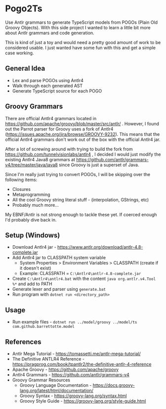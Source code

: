 # Pogo2Ts

Use Antlr grammars to generate TypeScript models from POGOs (Plain Old Groovy Objects).
With this side project I wanted to learn a little bit more about Antlr grammars and code generation.

This is kind of just a toy and would need a pretty good amount of work to be considered usable.
I just wanted have some fun with this and get a simple case working.

## General Idea

- Lex and parse POGOs using Antlr4
- Walk through each generated AST
- Generate TypeScript source for each POGO

## Groovy Grammars

There are official Antlr4 grammars located in https://github.com/apache/groovy/blob/master/src/antlr/ .
However, I found out the Parrot parser for Groovy uses a fork of Antlr4 (https://issues.apache.org/jira/browse/GROOVY-9232).
This means that the official Antlr4 grammars don't work out of the box with the official Antlr4 jar.

After a lot of screwing around with trying to build the fork from https://github.com/tunnelvisionlabs/antlr4 ,
I decided I would just modify the existing Antlr4 Java8 grammars at https://github.com/antlr/grammars-v4/tree/master/java/java8 since Groovy is just a superset of Java. 

Since I'm really just trying to convert POGOs, I will be skipping over the following items:

- Closures
- Metaprogramming
- All the cool Groovy string literal stuff - (interpolation, GStrings, etc)
- Probably much more...

My EBNF/Antlr is not strong enough to tackle these yet. If coerced enough I'd probably dive back in.

## Setup (Windows)

- Download Antlr4 jar - https://www.antlr.org/download/antlr-4.8-complete.jar
- Add Antlr4 jar to CLASSPATH system variable
  - System Properties > Environment Variables > CLASSPATH  (create if it doesn't exist)
  - Example: CLASSPATH = `C:\Antlr4\antlr-4.8-complete.jar`
- Create `C:\Antlr4\antlr4.bat` with the content `java org.antlr.v4.Tool %*` and add to PATH
- Generate lexer and parser using `generate.bat`
- Run program with `dotnet run <directory_path>`

## Usage

- Run example files - `dotnet run ../model/groovy ../model/ts com.github.barrettotte.model`


## References

- Antlr Mega Tutorial - https://tomassetti.me/antlr-mega-tutorial/
- The Definitive ANTLR4 Reference - https://pragprog.com/book/tpantlr2/the-definitive-antlr-4-reference
- Apache Groovy - https://github.com/apache/groovy
- Antlr4 Grammars - https://github.com/antlr/grammars-v4
- Groovy Grammar Resources
  - Groovy Language Documentation - https://docs.groovy-lang.org/latest/html/documentation/
  - Groovy Syntax - https://groovy-lang.org/syntax.html
  - Groovy Style Guide - https://groovy-lang.org/style-guide.html
